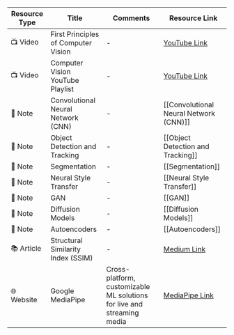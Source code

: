 | Resource Type | Title | Comments | Resource Link |
|---------------|-------|----------|---------------|
| 📺 Video      | First Principles of Computer Vision | - | [YouTube Link](https://www.youtube.com/@firstprinciplesofcomputerv3258) |
| 📺 Video      | Computer Vision YouTube Playlist | - | [YouTube Link](https://www.youtube.com/@DigitalSreeni) |
| 🔗 Note        | Convolutional Neural Network (CNN) | - | [[Convolutional Neural Network (CNN)]] |
| 🔗 Note        | Object Detection and Tracking | - | [[Object Detection and Tracking]] |
| 🔗 Note        | Segmentation | - | [[Segmentation]] |
| 🔗 Note        | Neural Style Transfer | - | [[Neural Style Transfer]] |
| 🔗 Note        | GAN | - | [[GAN]] |
| 🔗 Note        | Diffusion Models | - | [[Diffusion Models]] |
| 🔗 Note        | Autoencoders | - | [[Autoencoders]] |
| 📚 Article     | Structural Similarity Index (SSIM) | - | [Medium Link](https://medium.com/srm-mic/all-about-structural-similarity-index-ssim-theory-code-in-pytorch-6551b455541e) |
| 🌐 Website   | Google MediaPipe | Cross-platform, customizable ML solutions for live and streaming media | [MediaPipe Link](https://google.github.io/mediapipe/) |
